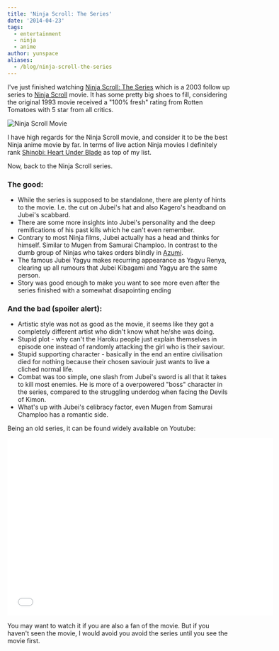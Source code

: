 ```yaml
---
title: 'Ninja Scroll: The Series'
date: '2014-04-23'
tags:
  - entertainment
  - ninja
  - anime
author: yunspace
aliases:
  - /blog/ninja-scroll-the-series
---
```

I've just finished watching [Ninja Scroll: The Series][series] which is a 2003 follow up series to [Ninja Scroll][movie] movie. It has some pretty big shoes to fill, considering the original 1993 movie received a "100% fresh" rating from Rotten Tomatoes with 5 star from all critics.

![Ninja Scroll Movie](/images/ninja-scroll-the-series/ninjascroll_movie.jpg)

I have high regards for the Ninja Scroll movie, and consider it to be the best Ninja anime movie by far. In terms of live action Ninja movies I definitely rank [Shinobi: Heart Under Blade][shinobi] as top of my list.

Now, back to the Ninja Scroll series.

### The good:

 * While the series is supposed to be standalone, there are plenty of hints to the movie. I.e. the cut on Jubei's hat and also Kagero's headband on Jubei's scabbard.
 * There are some more insights into Jubei's personality and the deep remifications of his past kills which he can't even remember.
 * Contrary to most Ninja films, Jubei actually has a head and thinks for himself. Similar to Mugen from Samurai Champloo. In contrast to the dumb group of Ninjas who takes orders blindly in [Azumi](http://www.rottentomatoes.com/m/azumi2003/).
 * The famous Jubei Yagyu makes recurring appearance as Yagyu Renya, clearing up all rumours that Jubei Kibagami and Yagyu are the same person.
 * Story was good enough to make you want to see more even after the series finished with a somewhat disapointing ending

### And the bad (spoiler alert):

 * Artistic style was not as good as the movie, it seems like they got a completely different artist who didn't know what he/she was doing.
 * Stupid plot - why can't the Haroku people just explain themselves in episode one instead of randomly attacking the girl who is their saviour.
 * Stupid supporting character - basically in the end an entire civilisation died for nothing because their chosen saviouir just wants to live a cliched normal life.
 * Combat was too simple, one slash from Jubei's sword is all that it takes to kill most enemies. He is more of a overpowered "boss" character in the series, compared to the struggling underdog when facing the Devils of Kimon.
 * What's up with Jubei's celibracy factor, even Mugen from Samurai Champloo has a romantic side.

Being an old series, it can be found widely available on Youtube:

<iframe width="600" height="400" src="//www.youtube.com/embed/8NPsEgwk65U" frameborder="0" allowfullscreen></iframe>

You may want to watch it if you are also a fan of the movie. But if you haven't seen the movie, I would avoid you avoid the series until you see the movie first.

[series]:     http://www.imdb.com/title/tt0400690/
[movie]:      http://www.rottentomatoes.com/m/ninja-scroll/
[shinobi]:    http://www.imdb.com/title/tt0475723/
